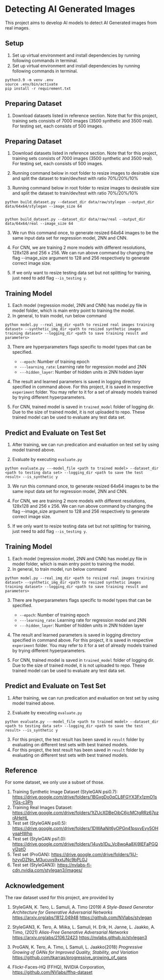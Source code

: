 # Detecting AI Generated Images
This project aims to develop AI models to detect AI Generated images from real images. 

## Setup
1. Set up virtual environment and install dependencies by running following commands in terminal.
1. Set up virtual environment and install dependencies by running following commands in terminal.

```
python3.9 -m venv .env
source .env/bin/activate
pip install -r requirement.txt
```


## Preparing Dataset
1. Download datasets listed in reference section. Note that for this project, training sets consists of 7000 images (3500 synthetic and 3500 real). For testing set, each consists of 500 images. 

## Preparing Dataset
1. Download datasets listed in reference section. Note that for this project, training sets consists of 7000 images (3500 synthetic and 3500 real). For testing set, each consists of 500 images. 

2. Running command below in root folder to resize images to desirable size and split the dataset to train/dev/test with ratio 70%/20%/10% 
2. Running command below in root folder to resize images to desirable size and split the dataset to train/dev/test with ratio 70%/20%/10% 

```
python build_dataset.py --dataset_dir data/raw/stylegan --output_dir data/64x64/stylegan --image_size 64


python build_dataset.py --dataset_dir data/raw/real --output_dir data/64x64/real --image_size 64
```

3. We run this command once, to generate resized 64x64 images to be the same input data set for regression model, 2NN and CNN.

4. For CNN, we are training 2 more models with different resolutions, 128x128 and 256 x 256. We can run above command by changing the flag --image_size argument to 128 and 256 respectively to generate correct image size.

5. If we only want to resize testing data set but not splitting for training, just need to add flag ```--is_testing y```.

## Training Model
1. Each model (regression model, 2NN and CNN) has model.py file in model folder, which is main entry point to training the model.
2. In general, to train model, run below command 

```
python model.py --real_img_dir <path to resized real images training dataset> --synthetic_img_dir <path to resized synthetic images training dataset> --logging_dir <path to save training result and parameters>
```
3. There are hyperparameters flags specific to model types that can be specified.
    * ```--epoch```: Number of training epoch
    * ```---learning_rate```: Learning rate for regression model and 2NN
    * ```---hidden_layer```: Number of hidden units in 2NN hidden layer

4. The result and learned parameters is saved in logging directory specified in command above. For this project, it is saved in respective ```experiment``` folder. You may refer to it for a set of already models trained by trying different hyperparameters. 

5. For CNN, trained model is saved in ```trained_model``` folder of logging dir. Due to the size of trained model, it is not uploaded to repo. These trained model can be used to evaluate any test data set.



## Predict and Evaluate on Test Set
1. After training, we can run predication and evaluation on test set by using model trained above.

2. Evaluate by executing ```evaluate.py```

```
python evaluate.py ---model_file <path to trained model> --dataset_dir <path to testing data set> --logging_dir <path to save the test result> --is_synthetic y
```
3. We run this command once, to generate resized 64x64 images to be the same input data set for regression model, 2NN and CNN.

4. For CNN, we are training 2 more models with different resolutions, 128x128 and 256 x 256. We can run above command by changing the flag --image_size argument to 128 and 256 respectively to generate correct image size.

5. If we only want to resize testing data set but not splitting for training, just need to add flag ```--is_testing y```.

## Training Model
1. Each model (regression model, 2NN and CNN) has model.py file in model folder, which is main entry point to training the model.
2. In general, to train model, run below command 

```
python model.py --real_img_dir <path to resized real images training dataset> --synthetic_img_dir <path to resized synthetic images training dataset> --logging_dir <path to save training result and parameters>
```
3. There are hyperparameters flags specific to model types that can be specified.
    * ```--epoch```: Number of training epoch
    * ```---learning_rate```: Learning rate for regression model and 2NN
    * ```---hidden_layer```: Number of hidden units in 2NN hidden layer

4. The result and learned parameters is saved in logging directory specified in command above. For this project, it is saved in respective ```experiment``` folder. You may refer to it for a set of already models trained by trying different hyperparameters. 

5. For CNN, trained model is saved in ```trained_model``` folder of logging dir. Due to the size of trained model, it is not uploaded to repo. These trained model can be used to evaluate any test data set.



## Predict and Evaluate on Test Set
1. After training, we can run predication and evaluation on test set by using model trained above.

2. Evaluate by executing ```evaluate.py```

```
python evaluate.py ---model_file <path to trained model> --dataset_dir <path to testing data set> --logging_dir <path to save the test result> --is_synthetic y
```

3. For this project, the test result has been saved in ```result``` folder by evaluating on different test sets with best trained models. 
3. For this project, the test result has been saved in ```result``` folder by evaluating on different test sets with best trained models. 




## Reference
For some dataset, we only use a subset of those.
1. Training Synthetic Image Dataset (StyleGAN psi0.7): https://drive.google.com/drive/folders/1BGxgDo0qCL8FGYX3Fx1zmO1sYGs-c3Ph
2. Training Real Images Dataset: https://drive.google.com/drive/folders/1tZUcXDBeOibC6jcMCtgRRz67pzrAHeHL
3. Test set (StyleGAN psi0.5): https://drive.google.com/drive/folders/1DWAaNit6yOPGn41psvvEvy5OHyqaHWhp
4. Test set (StyleGAN psi1.0): https://drive.google.com/drive/folders/14uyb1Du_Vc8woAa8Xj9IEFaPGQyl2ptO
5. Test set (ProGAN): https://drive.google.com/drive/folders/1jU-hzyvDZNn_M3ucuvs9xxtJNc9bPLGJ
6. Test set (StyleGAN3): https://nvlabs-fi-cdn.nvidia.com/stylegan3/images/



## Acknowledgement 
The raw dataset used for this project, are provided by 
1. StyleGAN, K. Tero, L. Samuli, A. Timo (2019) _A Style-Based Generator Architecture for
Generative Adversarial Networks_ https://arxiv.org/abs/1812.04948 https://github.com/NVlabs/stylegan
2. StyleGAN3, K. Tero, A. Miika, L. Samuli, H. Erik, H. Janne, L. Jaakko, A. Timo, (2021) _Alias-Free Generative Adversarial Networks_ https://arxiv.org/abs/2106.12423 https://nvlabs.github.io/stylegan3

3. ProGAN, K. Tero, A. Timo, L Samuli, L. Jaakko(2018) _Progressive Growing of GANs for Improved Quality, Stability, and Variation_ https://github.com/tkarras/progressive_growing_of_gans
4. Flickr-Faces-HQ (FFHQ), NVIDIA Corporation,  https://github.com/NVlabs/ffhq-dataset